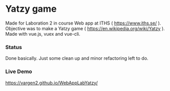 # Yatzy game 

Made for Laboration 2 in course Web app at ITHS ( https://www.iths.se/ ). Objective was to make a Yatzy game ( https://en.wikipedia.org/wiki/Yatzy ). Made with vue.js, vuex and vue-cli.

### Status

Done basically. Just some clean up and minor refactoring left to do.

### Live Demo

https://vargen2.github.io/WebAppLabYatzy/


